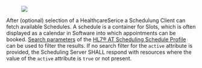 <figure><img src="interactions/find-schedules.svg"></figure>

After (optional) selection of a HealthcareSerice a Schedulung Client can fetch available Schedules. A schedule is a container for Slots, which is often displayed as a calendar in Software into which appointments can be booked. [Search parameters](StructureDefinition-at-scheduling-schedule.html#search-parameters) of the [HL7® AT Scheduling Schedule Profile](StructureDefinition-at-scheduling-schedule.html) can be used to filter the results. If no search filter for the `active` attribute is provided, the Scheduling Server SHALL respond with resources where the value of the `active` attribute is `true` or not present.
